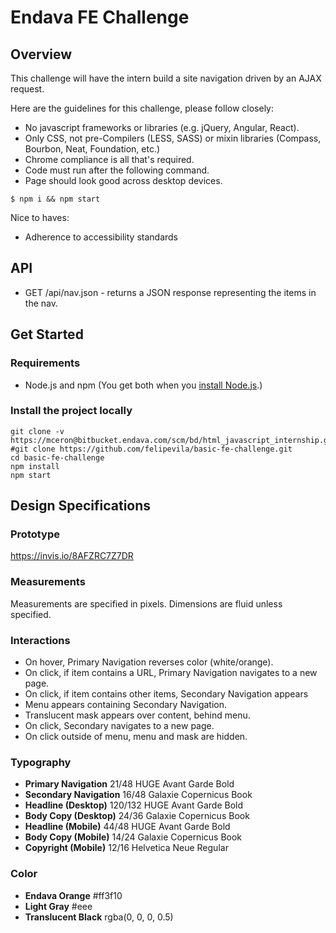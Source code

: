 # Endava FE Challenge

## Overview

This challenge will have the intern build a site navigation driven by an AJAX request.

Here are the guidelines for this challenge, please follow closely:

* No javascript frameworks or libraries (e.g. jQuery, Angular, React).
* Only CSS, not pre-Compilers (LESS, SASS) or mixin libraries (Compass, Bourbon, Neat, Foundation, etc.)
* Chrome compliance is all that's required.
* Code must run after the following command.
* Page should look good across desktop devices.

```
$ npm i && npm start
```

Nice to haves:

* Adherence to accessibility standards

## API

* GET /api/nav.json - returns a JSON response representing the items in the nav.

## Get Started

### Requirements
* Node.js and npm (You get both when you <a href="https://docs.npmjs.com/getting-started/installing-node">install Node.js</a>.)

### Install the project locally
```
git clone -v https://mceron@bitbucket.endava.com/scm/bd/html_javascript_internship.git
#git clone https://github.com/felipevila/basic-fe-challenge.git
cd basic-fe-challenge
npm install
npm start
```

## Design Specifications

### Prototype
https://invis.io/8AFZRC7Z7DR

### Measurements

Measurements are specified in pixels. Dimensions are fluid unless specified.

### Interactions

* On hover, Primary Navigation reverses color (white/orange).
* On click, if item contains a URL, Primary Navigation navigates to a new page.
* On click, if item contains other items, Secondary Navigation appears
* Menu appears containing Secondary Navigation.
* Translucent mask appears over content, behind menu.
* On click, Secondary navigates to a new page.
* On click outside of menu, menu and mask are hidden.

### Typography

* **Primary Navigation** 21/48 HUGE Avant Garde Bold
* **Secondary Navigation** 16/48 Galaxie Copernicus Book
* **Headline (Desktop)** 120/132 HUGE Avant Garde Bold
* **Body Copy (Desktop)** 24/36 Galaxie Copernicus Book
* **Headline (Mobile)** 44/48 HUGE Avant Garde Bold
* **Body Copy (Mobile)** 14/24 Galaxie Copernicus Book
* **Copyright (Mobile)** 12/16 Helvetica Neue Regular

### Color

* **Endava Orange** #ff3f10
* **Light Gray** #eee
* **Translucent Black** rgba(0, 0, 0, 0.5)

